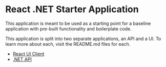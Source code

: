 # React .NET Starter Application

This application is meant to be used as a starting point for a baseline application with pre-built functionality and boilerplate code.

This application is split into two separate applications, an API and a UI. To learn more about each, visit the README.md files for each.

- [React UI Client](client/README.md)
- [.NET API](api/README.md)
